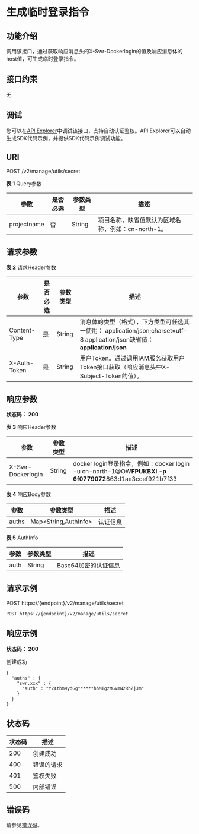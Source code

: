 # 生成临时登录指令<a name="swr_02_0052"></a>

## 功能介绍

调用该接口，通过获取响应消息头的X-Swr-Dockerlogin的值及响应消息体的host值，可生成临时登录指令。

## 接口约束

无

## 调试<a name="atuogenerate_1"></a>

您可以在[API Explorer](https://apiexplorer.developer.huaweicloud.com/apiexplorer/doc?product=SWR&api=CreateSecret)中调试该接口，支持自动认证鉴权。API Explorer可以自动生成SDK代码示例，并提供SDK代码示例调试功能。

## URI

POST /v2/manage/utils/secret

**表 1**  Query参数

|参数|是否必选|参数类型|描述|
|--|--|--|--|
|projectname|否|String|项目名称，缺省值默认为区域名称，例如：cn-north-1。|


## 请求参数

**表 2**  请求Header参数

|参数|是否必选|参数类型|描述|
|--|--|--|--|
|Content-Type|是|String|消息体的类型（格式），下方类型可任选其一使用： application/json;charset=utf-8 application/json缺省值：**application/json**|
|X-Auth-Token|是|String|用户Token。通过调用IAM服务获取用户Token接口获取（响应消息头中X-Subject-Token的值）。|


## 响应参数

**状态码： 200**

**表 3**  响应Header参数

|参数|参数类型|描述|
|--|--|--|
|X-Swr-Dockerlogin|String|docker login登录指令，例如：docker login -u cn-north-1@OW******FPUKBXI -p 6f0779072******863d1ae3ccef921b7f33|


**表 4**  响应Body参数

|参数|参数类型|描述|
|--|--|--|
|auths|Map<String,AuthInfo>|认证信息|


**表 5**  AuthInfo

|参数|参数类型|描述|
|--|--|--|
|auth|String|Base64加密的认证信息|


## 请求示例

POST https://\{endpoint\}/v2/manage/utils/secret

```
POST https://{endpoint}/v2/manage/utils/secret
```

## 响应示例

**状态码： 200**

创建成功

```
{
  "auths" : {
    "swr.xxx" : {
      "auth" : "Y24tbm9ydGg******hhMTgzMGVmN2RhZjJm"
    }
  }
}
```

## 状态码

|状态码|描述|
|--|--|
|200|创建成功|
|400|错误的请求|
|401|鉴权失败|
|500|内部错误|


## 错误码

请参见[错误码](错误码.md)。

